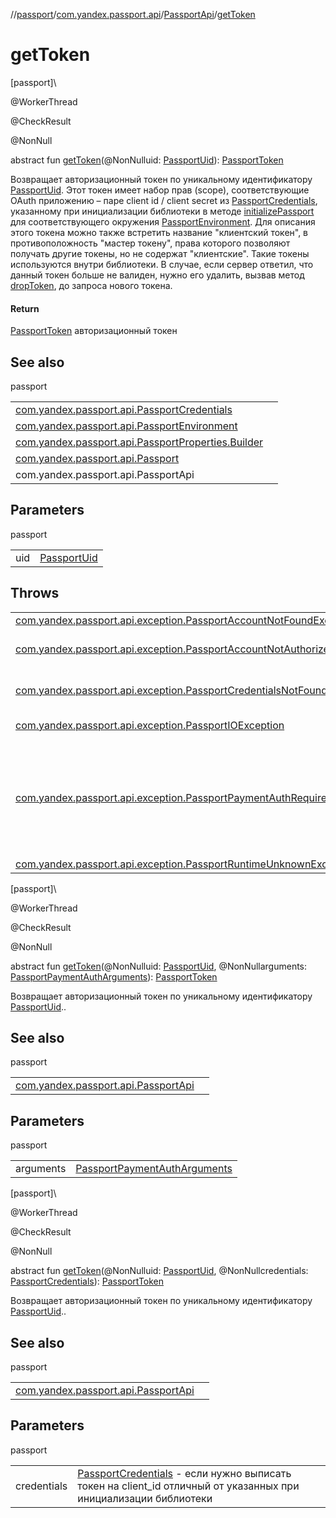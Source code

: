 //[passport](../../../index.md)/[com.yandex.passport.api](../index.md)/[PassportApi](index.md)/[getToken](get-token.md)

# getToken

[passport]\

@WorkerThread

@CheckResult

@NonNull

abstract fun [getToken](get-token.md)(@NonNulluid: [PassportUid](../-passport-uid/index.md)): [PassportToken](../-passport-token/index.md)

Возвращает авторизационный токен по уникальному идентификатору [PassportUid](../-passport-uid/index.md). Этот токен имеет набор прав (scope), соответствующие OAuth приложению – паре client id / client secret из [PassportCredentials](../-passport-credentials/index.md), указанному при инициализации библиотеки в методе [initializePassport](../-passport/initialize-passport.md) для соответствующего окружения [PassportEnvironment](../-passport-environment/index.md). Для описания этого токена можно также встретить название &quot;клиентский токен&quot;, в противоположность &quot;мастер токену&quot;, права которого позволяют получать другие токены, но не содержат &quot;клиентские&quot;. Такие токены используются внутри библиотеки. В случае, если сервер ответил, что данный токен больше не валиден, нужно его удалить, вызвав метод [dropToken](drop-token.md), до запроса нового токена.

#### Return

[PassportToken](../-passport-token/index.md) авторизационный токен

## See also

passport

| | |
|---|---|
| [com.yandex.passport.api.PassportCredentials](../-passport-credentials/index.md) |  |
| [com.yandex.passport.api.PassportEnvironment](../-passport-environment/index.md) |  |
| [com.yandex.passport.api.PassportProperties.Builder](../../../../passport/passport/com.yandex.passport.api/-passport-properties/-builder/add-credentials.md) |  |
| [com.yandex.passport.api.Passport](../-passport/initialize-passport.md) |  |
| com.yandex.passport.api.PassportApi |  |

## Parameters

passport

| | |
|---|---|
| uid | [PassportUid](../-passport-uid/index.md) |

## Throws

| | |
|---|---|
| [com.yandex.passport.api.exception.PassportAccountNotFoundException](../../com.yandex.passport.api.exception/-passport-account-not-found-exception/index.md) | аккаунт с таким uid не найден |
| [com.yandex.passport.api.exception.PassportAccountNotAuthorizedException](../../com.yandex.passport.api.exception/-passport-account-not-authorized-exception/index.md) | аккаунт с таким uid найден, но валидный токен отсутствует (&quot;мастер токен&quot;, см.выше) |
| [com.yandex.passport.api.exception.PassportCredentialsNotFoundException](../../com.yandex.passport.api.exception/-passport-credentials-not-found-exception/index.md) | при инициализации библиотеки для этого [PassportEnvironment](../-passport-environment/index.md) не был указан [PassportCredentials](../-passport-credentials/index.md) |
| [com.yandex.passport.api.exception.PassportIOException](../../com.yandex.passport.api.exception/-passport-i-o-exception/index.md) | ошибка сети, нужно повторить запрос |
| [com.yandex.passport.api.exception.PassportPaymentAuthRequiredException](../../com.yandex.passport.api.exception/-passport-payment-auth-required-exception/index.md) | для получения токена необходимо прохождение платежной авторизации. Данное исключение приходит только для приложений у которых объявлен специальный денежный скоуп. Для остальных приложений данное исключение можно обрабатывать как PassportRuntimeUnknownException |
| [com.yandex.passport.api.exception.PassportRuntimeUnknownException](../../com.yandex.passport.api.exception/-passport-runtime-unknown-exception/index.md) | внутренняя ошибка |

[passport]\

@WorkerThread

@CheckResult

@NonNull

abstract fun [getToken](get-token.md)(@NonNulluid: [PassportUid](../-passport-uid/index.md), @NonNullarguments: [PassportPaymentAuthArguments](../-passport-payment-auth-arguments/index.md)): [PassportToken](../-passport-token/index.md)

Возвращает авторизационный токен по уникальному идентификатору [PassportUid](../-passport-uid/index.md)..

## See also

passport

| | |
|---|---|
| [com.yandex.passport.api.PassportApi](get-token.md) |  |

## Parameters

passport

| | |
|---|---|
| arguments | [PassportPaymentAuthArguments](../-passport-payment-auth-arguments/index.md) |

[passport]\

@WorkerThread

@CheckResult

@NonNull

abstract fun [getToken](get-token.md)(@NonNulluid: [PassportUid](../-passport-uid/index.md), @NonNullcredentials: [PassportCredentials](../-passport-credentials/index.md)): [PassportToken](../-passport-token/index.md)

Возвращает авторизационный токен по уникальному идентификатору [PassportUid](../-passport-uid/index.md)..

## See also

passport

| | |
|---|---|
| [com.yandex.passport.api.PassportApi](get-token.md) |  |

## Parameters

passport

| | |
|---|---|
| credentials | [PassportCredentials](../-passport-credentials/index.md) - если нужно выписать токен на client_id отличный от указанных при инициализации библиотеки |
